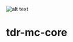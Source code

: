 ![alt text](https://img.shields.io/github/commit-activity/m/TheDutchRuben/tdr-mc-core)
# tdr-mc-core
